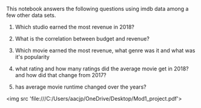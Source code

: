 This notebook answers the following questions using imdb data among a few other data sets.

1. Which studio earned the most revenue in 2018?

2. What is the correlation between budget and revenue?
3. Which movie earned the most revenue, what genre was it and what was it's popularity
4. what rating and how many ratings did the average movie get in 2018? and how did that change from 2017?
5. has average movie runtime changed over the years?

<img src 'file:///C:/Users/aacjp/OneDrive/Desktop/Mod1_project.pdf'>
